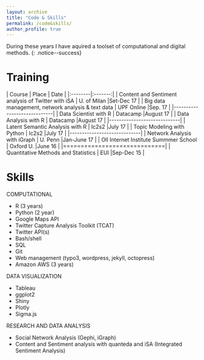 ```yaml
---
layout: archive
title: "Code & Skills"
permalink: /code&skills/
author_profile: true
---
```


During these years I have aquired a toolset of computational and digital methods.
{: .notice--success}

Training
======



| Course | Place | Date |
|:--------|:-------:|
| Content and Sentiment analysis of Twitter with iSA   | U. of Milan   |Set-Dec 17   |
| Big data management, network analysis & text data   | UPF Online   |Sep. 17   |
|-----------------------------|
| Data Scientist with R   | Datacamp   |August 17  |
| Data Analysis with R   | Datacamp   |August 17  |
|-----------------------------|
| Latent Semantic Analysis with R    | Ic2s2   |July 17   |
| Topic Modeling with Python    | Ic2s2  |July 17  |
|-----------------------------|
| Network Analysis with iGraph   | U. Penn    |Jan-June 17   |
| OII Internet Institute Summmer School  | Oxford U.  |June 16  |
|=============================|
| Quantitative Methods and Statistics   | EUI   |Sep-Dec 15   |


Skills
======

COMPUTATIONAL
- R (3 years)			
- Python (2 year)
- Google Maps API
- Twitter Capture Analysis Toolkit (TCAT)
- Twitter API(s)
- Bash/shell
- SQL
- Git
- Web management (typo3, wordpress, jekyll, octopress)
- Amazon AWS (3 years)

DATA VISUALIZATION	
- Tableau
- ggplot2
- Shiny
- Plotly
- Sigma.js

RESEARCH AND DATA ANALYSIS		
- Social Network Analysis (Gephi, iGraph)  
- Content and Sentiment analysis with quanteda and iSA (Integrated Sentiment Analysis)



